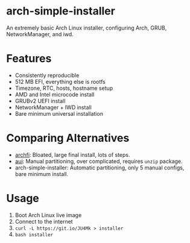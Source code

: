 # arch-simple-installer
An extremely basic Arch Linux installer, configuring Arch, GRUB, NetworkManager, and iwd.

# Features
- Consistently reproducible
- 512 MB EFI, everything else is rootfs
- Timezone, RTC, hosts, hostname setup
- AMD and Intel microcode install
- GRUBv2 UEFI install
- NetworkManager + IWD install
- Bare minimum universal installation

# Comparing Alternatives
- [archfi](https://github.com/MatMoul/archfi): Bloated, large final install, lots of steps.
- [aui](https://github.com/helmuthdu/aui): Manual partitioning, over complicated, requires `unzip` package.
- arch-simple-installer: Automatic partitioning, only 5 manual configs, bare minimum install.

# Usage
1. Boot Arch Linux live image
2. Connect to the internet
3. `curl -L https://git.io/JU4Mk > installer`
4. `bash installer`
